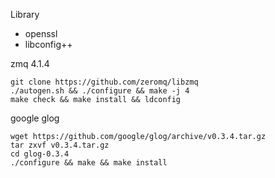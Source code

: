 
Library

* openssl
* libconfig++

zmq 4.1.4

```
git clone https://github.com/zeromq/libzmq
./autogen.sh && ./configure && make -j 4
make check && make install && ldconfig
```

google glog
```
wget https://github.com/google/glog/archive/v0.3.4.tar.gz
tar zxvf v0.3.4.tar.gz
cd glog-0.3.4
./configure && make && make install
```
